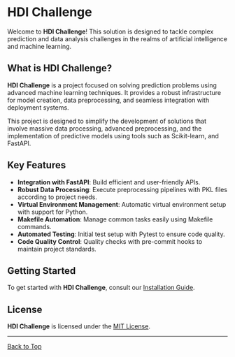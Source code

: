 # HDI Challenge

Welcome to **HDI Challenge**! This solution is designed to tackle complex prediction and data analysis challenges in the realms of artificial intelligence and machine learning.

## What is HDI Challenge?

**HDI Challenge** is a project focused on solving prediction problems using advanced machine learning techniques. It provides a robust infrastructure for model creation, data preprocessing, and seamless integration with deployment systems.

This project is designed to simplify the development of solutions that involve massive data processing, advanced preprocessing, and the implementation of predictive models using tools such as Scikit-learn, and FastAPI.

## Key Features

- **Integration with FastAPI**: Build efficient and user-friendly APIs.
- **Robust Data Processing**: Execute preprocessing pipelines with PKL files according to project needs.
- **Virtual Environment Management**: Automatic virtual environment setup with support for Python.
- **Makefile Automation**: Manage common tasks easily using Makefile commands.
- **Automated Testing**: Initial test setup with Pytest to ensure code quality.
- **Code Quality Control**: Quality checks with pre-commit hooks to maintain project standards.

## Getting Started

To get started with **HDI Challenge**, consult our [Installation Guide](initialization.md).

## License

**HDI Challenge** is licensed under the [MIT License](license.md).

---

[Back to Top](#hdi-challenge)
